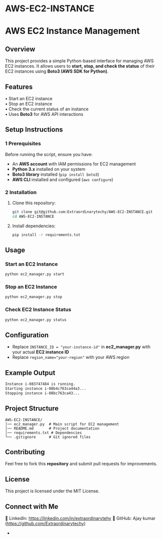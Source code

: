 # AWS-EC2-INSTANCE

# **AWS EC2 Instance Management**  

## **Overview**  
This project provides a simple Python-based interface for managing AWS EC2 instances. It allows users to **start, stop, and check the status** of their EC2 instances using **Boto3 (AWS SDK for Python)**.  

## **Features**  
• Start an EC2 instance  
• Stop an EC2 instance  
• Check the current status of an instance  
• Uses **Boto3** for AWS API interactions  

## **Setup Instructions**  

### **1 Prerequisites**  
Before running the script, ensure you have:  
- An **AWS account** with IAM permissions for EC2 management  
- **Python 3.x** installed on your system  
- **Boto3 library** installed (`pip install boto3`)  
- **AWS CLI** installed and configured (`aws configure`)  

### **2 Installation**  
1. Clone this repository:  
   ```bash
   git clone git@github.com:Extraordinarytechy/AWS-EC2-INSTANCE.git  
   cd AWS-EC2-INSTANCE  
   ```  
2. Install dependencies:  
   ```bash
   pip install -r requirements.txt  
   ```  

## **Usage**  

### **Start an EC2 Instance**  
```python
python ec2_manager.py start  
```  

### **Stop an EC2 Instance**  
```python
python ec2_manager.py stop  
```  

### **Check EC2 Instance Status**  
```python
python ec2_manager.py status  
```  

## **Configuration**  
- Replace `INSTANCE_ID = "your-instance-id"` in **ec2_manager.py** with your actual **EC2 instance ID**  
- Replace `region_name="your-region"` with your AWS region  

## **Example Output**  
```bash
Instance i-083747484 is running.  
Starting instance i-08b4c763ca44a3...  
Stopping instance i-08bc763ca43...  
```  

## **Project Structure**  
```
AWS-EC2-INSTANCE/  
│── ec2_manager.py  # Main script for EC2 management  
│── README.md       # Project documentation  
│── requirements.txt # Dependencies  
└── .gitignore      # Git ignored files  
```  

## **Contributing**  
Feel free to fork this **repository** and submit pull requests for improvements.  

## License
This project is licensed under the MIT License.  

## **Connect with Me**  
📩 LinkedIn: https://linkedin.com/in/extraordinarytehy 
🚀 GitHub: Ajay kumar (https://github.com/Extraordinarytechy)  

-
